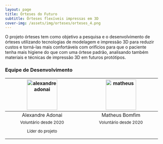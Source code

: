 ```yaml
---
layout: page
title: Órteses do Futuro
subtitle: Órteses flexíveis impressas em 3D
cover-img: /assets/img/orteses/orteses_4.png
---
```


O projeto órteses tem como objetivo a pesquisa e o desenvolvimento de órteses utilizando tecnologias de modelagem e impressão 3D para reduzir custos e torná-las mais confortáveis com orifícios para que o paciente tenha mais higiene do que com uma órtese padrão, analisando também materiais e técnicas de impressão 3D em futuros protótipos.

### Equipe de Desenvolvimento
<div class="row">
  <div class=" col-xl-auto offset-xl-0 col-lg-4 offset-lg-0">
    <div class="mobile-side-scroller">
      <table class="table-borderless highlight">
        <thead>
          <tr>
            <th><a href="https://www.linkedin.com/in/alexandre-adonai-gama-da-silva-365a35211/"><center><img src="{{ 'assets/img/voluntarios/alexandre_adonai.png' | relative_url}}" width="100" alt="alexandreadonai" class="img-fluid rounded-circle" /></center></a></th>
            <th></th>
            <th><a href="https://www.linkedin.com/in/matheus-dos-santos-bomfim-459421191/"><center><img src="{{ 'assets/img/voluntarios/matheus_bomfim.png' | relative_url}}" width="100" alt="matheus" class="img-fluid rounded-circle" /></center></a></th>
          </tr>
        </thead>
        <tbody>
          <tr class="font-weight-bolder" style="text-align: center margin-top: 0">
            <td width="50%"><center>Alexandre Adonai</center></td>
            <td></td>
            <td width="50%"><center>Matheus Bomfim</center></td>
          </tr>
          <tr style="text-align: center" >
            <td style="vertical-align: top"><small><center>Voluntário desde 2020 <p/> Líder do projeto</center></small></td>
            <td></td>
            <td style="vertical-align: top"><small><center>Voluntário desde 2020</center></small></td>
          </tr>
        </tbody>
      </table>
    </div>
  </div>
</div>

